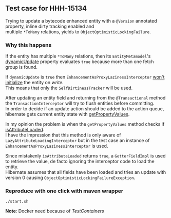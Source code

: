 ## Test case for HHH-15134

Trying to update a bytecode enhanced entity with a `@Version` annotated property, inline dirty tracking enabled and  
multiple `*ToMany` relations, yields to `ObjectOptimisticLockingFailure`.  

### Why this happens

If the entity has multiple `*ToMany` relations, then its `EntityMetamodel`'s [dynamicUpdate](https://github.com/hibernate/hibernate-orm/blob/5.6.5/hibernate-core/src/main/java/org/hibernate/tuple/entity/EntityMetamodel.java#L386) property evaluates `true` because more than one fetch group is found.  

If `dynamicUpdate` is `true` then `EnhancementAsProxyLazinessInterceptor` [won't initialize](https://github.com/hibernate/hibernate-orm/blob/5.6.5/hibernate-core/src/main/java/org/hibernate/bytecode/enhance/spi/interceptor/EnhancementAsProxyLazinessInterceptor.java#L76) the entity on _write_.  
This means that only the `SelfDirtinessTracker` will be used.    

After updating an entity field and returning from the `@Transactional` method the `TransactionInterceptor` will try to flush entities before committing.  
In order to decide if an update action should be added to the action queue, hibernate gets current entity state with [getPropertyValues](https://github.com/hibernate/hibernate-orm/blob/5.6.5/hibernate-core/src/main/java/org/hibernate/tuple/entity/AbstractEntityTuplizer.java#L559).    

In my opinion the problem is when the `getPropertyValues` method checks if [isAttributeLoaded](https://github.com/hibernate/hibernate-orm/blob/main/hibernate-core/src/main/java/org/hibernate/tuple/entity/BytecodeEnhancementMetadataPojoImpl.java#L119).  
I have the impression that this method is only aware of `LazyAttributeLoadingInterceptor` but in the test case an instance of `EnhancementAsProxyLazinessInterceptor` is used.  

Since mistakenly `isAttributeLoaded` returns `true`, a `GetterFieldImpl` is used to retrieve the value, de facto ignoring the interceptor code to load the entity.  
Hibernate assumes that all fields have been loaded and tries an update with version 0 causing `ObjectOptimisticLockingFailureException`.

### Reproduce with one click with maven wrapper

`./start.sh`

**Note**: Docker need because of _TestContainers_